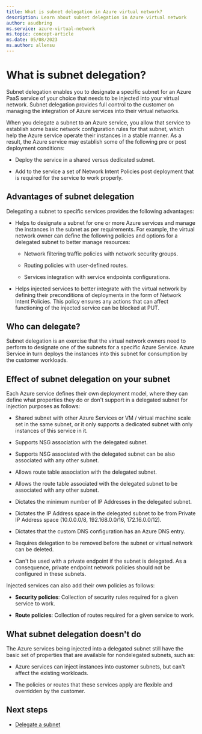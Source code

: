 ```yaml
---
title: What is subnet delegation in Azure virtual network?
description: Learn about subnet delegation in Azure virtual network
author: asudbring
ms.service: azure-virtual-network
ms.topic: concept-article
ms.date: 05/08/2023
ms.author: allensu
---
```


# What is subnet delegation?

Subnet delegation enables you to designate a specific subnet for an Azure PaaS service of your choice that needs to be injected into your virtual network. Subnet delegation provides full control to the customer on managing the integration of Azure services into their virtual networks.

When you delegate a subnet to an Azure service, you allow that service to establish some basic network configuration rules for that subnet, which help the Azure service operate their instances in a stable manner. As a result, the Azure service may establish some of the following pre or post deployment conditions:

- Deploy the service in a shared versus dedicated subnet.

- Add to the service a set of Network Intent Policies post deployment that is required for the service to work properly.

##  Advantages of subnet delegation

Delegating a subnet to specific services provides the following advantages:

- Helps to designate a subnet for one or more Azure services and manage the instances in the subnet as per requirements. For example, the virtual network owner can define the following policies and options for a delegated subnet to better manage resources:

    - Network filtering traffic policies with network security groups.

    - Routing policies with user-defined routes.

    - Services integration with service endpoints configurations.

- Helps injected services to better integrate with the virtual network by defining their preconditions of deployments in the form of Network Intent Policies. This policy ensures any actions that can affect functioning of the injected service can be blocked at PUT.

## Who can delegate?
Subnet delegation is an exercise that the virtual network owners need to perform to designate one of the subnets for a specific Azure Service. Azure Service in turn deploys the instances into this subnet for consumption by the customer workloads.

## Effect of subnet delegation on your subnet
Each Azure service defines their own deployment model, where they can define what properties they do or don't support in a delegated subnet for injection purposes as follows:

- Shared subnet with other Azure Services or VM / virtual machine scale set in the same subnet, or it only supports a dedicated subnet with only instances of this service in it.

- Supports NSG association with the delegated subnet.

- Supports NSG associated with the delegated subnet can be also associated with any other subnet.

- Allows route table association with the delegated subnet.

- Allows the route table associated with the delegated subnet to be associated with any other subnet.

- Dictates the minimum number of IP Addresses in the delegated subnet.

- Dictates the IP Address space in the delegated subnet to be from Private IP Address space (10.0.0.0/8, 192.168.0.0/16, 172.16.0.0/12).

- Dictates that the custom DNS configuration has an Azure DNS entry.

- Requires delegation to be removed before the subnet or virtual network can be deleted.

- Can't be used with a private endpoint if the subnet is delegated. As a consequence, private endpoint network policies should not be configured in these subnets.

Injected services can also add their own policies as follows:

- **Security policies**: Collection of security rules required for a given service to work.

- **Route policies**: Collection of routes required for a given service to work.

## What subnet delegation doesn't do

The Azure services being injected into a delegated subnet still have the basic set of properties that are available for nondelegated subnets, such as:

-  Azure services can inject instances into customer subnets, but can't affect the existing workloads.

-  The policies or routes that these services apply are flexible and overridden by the customer.

## Next steps

- [Delegate a subnet](manage-subnet-delegation.md)

